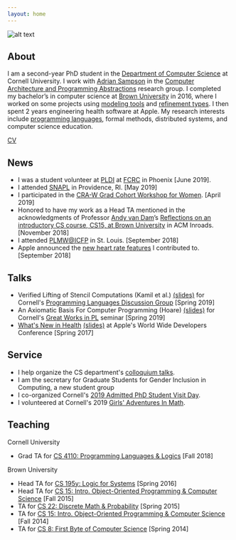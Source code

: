 ```yaml
---
layout: home
---
```


![alt text](headshot.png "Alexa VanHattum headshot")


## About

I am a second-year PhD student in the [Department of Computer Science](http://www.cs.cornell.edu) at Cornell University. I work with [Adrian Sampson](https://www.cs.cornell.edu/~asampson/) in the [Computer Architecture and Programming Abstractions](https://capra.cs.cornell.edu) research group. I completed my bachelor’s in computer science at [Brown University](http://cs.brown.edu) in 2016, where I worked on some projects using [modeling tools](https://github.com/avanhatt/minimum-spanning-trees-alloy) and [refinement types](https://cs.brown.edu/research/pubs/theses/capstones/2016/van.hattum.alexa.pdf). I then spent 2 years engineering health software at Apple. My research interests include [programming languages](http://pl.cs.cornell.edu), formal methods, distributed systems, and computer science education.

[CV](vanhattum_cv.pdf)

## News
- I was a student volunteer at [PLDI](https://pldi19.sigplan.org) at [FCRC](https://fcrc.acm.org) in Phoenix [June 2019].
- I attended [SNAPL](https://snapl.org/2019/) in Providence, RI. [May 2019]
- I participated in the [CRA-W Grad Cohort Workshop for Women](https://cra.org/cra-w/events/grad-cohort-2019/). [April 2019]
- Honored to have my work as a Head TA mentioned in the acknowledgments of Professor [Andy van Dam](http://cs.brown.edu/people/avandam/)’s [Reflections on an introductory CS course, CS15, at Brown University](https://dl.acm.org/citation.cfm?id=3284639) in ACM Inroads. [November 2018]
- I attended [PLMW@ICFP](https://icfp18.sigplan.org/track/PLMW-ICFP-2018) in St. Louis. [September 2018]
- Apple announced the [new heart rate features](https://www.apple.com/apple-watch-series-4/health/) I contributed to. [September 2018]

## Talks
- Verified Lifting of Stencil Computations (Kamil et al.) [(slides)](verified-lifting-short.pdf) for Cornell's [Programming Languages Discussion Group](http://www.cs.cornell.edu/courses/cs7190/2019sp/) [Spring 2019]
- An Axiomatic Basis For Computer Programming (Hoare) [(slides)](https://www.cs.cornell.edu/courses/cs7194/2019sp/slides/hoare.pdf) for Cornell's [Great Works in PL](https://www.cs.cornell.edu/courses/cs7194/2019sp) seminar [Spring 2019]
- [What's New in Health](https://developer.apple.com/videos/play/wwdc2017/221/) [(slides)](https://devstreaming-cdn.apple.com/videos/wwdc/2017/221izy8b17y2dtiy/221/221_whats_new_in_health.pdf?dl=1) at Apple's World Wide Developers Conference [Spring 2017]

## Service
- I help organize the CS department's [colloquium
talks](https://www.cs.cornell.edu/content/fall-2019-colloquium).
- I am the secretary for Graduate Students for Gender Inclusion in
Computing, a new student group
- I co-organized Cornell's [2019 Admitted PhD Student Visit Day](https://www.cs.cornell.edu/projects/phdvisit/).
- I volunteered at Cornell's 2019 [Girls' Adventures In Math](https://www.girlsadventuresinmath.com/ithaca).

## Teaching

Cornell University
- Grad TA for [CS 4110: Programming Languages & Logics](http://www.cs.cornell.edu/courses/cs4110/2018fa/) [Fall 2018]

Brown University
- Head TA for [CS 195y: Logic for Systems](http://cs.brown.edu/courses/cs195y/2016/) [Spring 2016]
- Head TA for [CS 15: Intro. Object-Oriented Programming & Computer Science](https://cs.brown.edu/courses/cs015/) [Fall 2015]
- TA for [CS 22: Discrete Math & Probability](https://cs.brown.edu/courses/csci0220/) [Spring 2015]
- TA for [CS 15: Intro. Object-Oriented Programming & Computer Science](https://cs.brown.edu/courses/cs015/) [Fall 2014]
- TA for [CS 8: First Byte of Computer Science](http://cs.brown.edu/courses/cs008/2017/) [Spring 2014]
